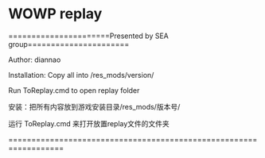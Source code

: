 # WOWP replay
======================Presented by SEA group======================

Author: diannao

Installation: 
Copy all into /res_mods/version/

Run ToReplay.cmd to open replay folder


安装：把所有内容放到游戏安装目录/res_mods/版本号/ 

运行 ToReplay.cmd 来打开放置replay文件的文件夹

==================================================================